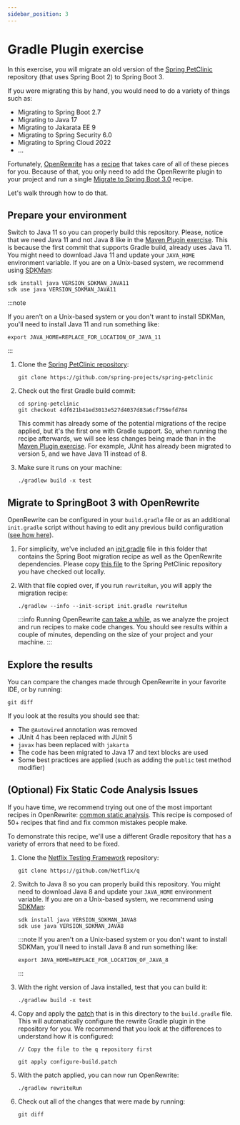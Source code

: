 ```yaml
---
sidebar_position: 3
---
```


# Gradle Plugin exercise

In this exercise, you will migrate an old version of the
[Spring PetClinic](https://github.com/spring-projects/spring-petclinic/)
repository (that uses Spring Boot 2) to Spring Boot 3.

If you were migrating this by hand, you would need to do a variety of things
such as:

* Migrating to Spring Boot 2.7
* Migrating to Java 17
* Migrating to Jakarata EE 9
* Migrating to Spring Security 6.0
* Migrating to Spring Cloud 2022
* ...

Fortunately, [OpenRewrite](https://docs.openrewrite.org/) has a
[recipe](https://docs.openrewrite.org/concepts-explanations/recipes) that takes
care of all of these pieces for you. Because of that, you only need to add the
OpenRewrite plugin to your project and run a single [Migrate to Spring Boot
3.0](https://docs.openrewrite.org/recipes/java/spring/boot3/VERSION_LINK_SPRING_BOOT)
recipe.

Let's walk through how to do that.

## Prepare your environment

Switch to Java 11 so you can properly build this repository. Please, notice that we need Java 11 and not
Java 8 like in the [Maven Plugin exercise](../maven-plugin). This is because the first commit that supports
Gradle build, already uses Java 11. You might need to download Java 11 and update your `JAVA_HOME` environment variable.
If you are on a Unix-based system, we recommend using [SDKMan](https://sdkman.io/):

```shell
sdk install java VERSION_SDKMAN_JAVA11 
sdk use java VERSION_SDKMAN_JAVA11 
```

:::note

If you aren't on a Unix-based system or you don't want to install SDKMan, you'll need to install Java 11 and run
something like:

```shell
export JAVA_HOME=REPLACE_FOR_LOCATION_OF_JAVA_11
```

:::

1. Clone the [Spring PetClinic repository](https://github.com/spring-projects/spring-petclinic):

   ```shell
   git clone https://github.com/spring-projects/spring-petclinic
   ```

2. Check out the first Gradle build commit:

   ```shell
   cd spring-petclinic
   git checkout 4df621b41ed3013e527d4037d83a6cf756efd784
   ```

   This commit has already some of the potential migrations of the recipe applied, but it's the first one with Gradle
   support.
   So, when running the recipe afterwards, we will see less changes being made than in
   the [Maven Plugin exercise](../maven-plugin).
   For example, JUnit has already been migrated to version 5, and we have Java 11 instead of 8.

3. Make sure it runs on your machine:

   ```shell
   ./gradlew build -x test
   ```

## Migrate to SpringBoot 3 with OpenRewrite

OpenRewrite can be configured in your `build.gradle` file or as an additional
`init.gradle` script without having to edit any previous build configuration
([see how
here](https://docs.openrewrite.org/running-recipes/running-rewrite-on-a-gradle-project-without-modifying-the-build)).

1. For simplicity, we've included an [init.gradle](init.gradle) file in this
   folder that contains the Spring Boot migration recipe as well as the
   OpenRewrite dependencies. Please copy [this file](init.gradle) to the
   Spring PetClinic repository you have checked out locally.

2. With that file copied over, if you run `rewriteRun`, you will apply the
   migration recipe:

   ```shell
   ./gradlew --info --init-script init.gradle rewriteRun
   ```

   :::info
   Running
   OpenRewrite [can take a while](https://docs.openrewrite.org/reference/faq#my-recipe-appears-to-hang-when-running.-whats-happening-is-there-a-progress-report),
   as we analyze the project and run recipes to make code changes.
   You should see results within a couple of minutes, depending on the size of your project and your machine.
   :::

## Explore the results

You can compare the changes made through OpenRewrite in your favorite IDE, or by running:

```shell
git diff
```

If you look at the results you should see that:

* The `@Autowired` annotation was removed
* JUnit 4 has been replaced with JUnit 5
* `javax` has been replaced with `jakarta`
* The code has been migrated to Java 17 and text blocks are used
* Some best practices are applied (such as adding the `public` test method modifier)

## (Optional) Fix Static Code Analysis Issues

If you have time, we recommend trying out one of the most important recipes in
OpenRewrite: [common static
analysis](https://docs.openrewrite.org/recipes/staticanalysis/commonstaticanalysis).
This recipe is composed of 50+ recipes that find and fix common mistakes people
make.

To demonstrate this recipe, we'll use a different Gradle repository that has a
variety of errors that need to be fixed.

1. Clone the [Netflix Testing Framework](https://github.com/Netflix/q)
   repository:

   ```shell
   git clone https://github.com/Netflix/q
   ```

2. Switch to Java 8 so you can properly build this repository. You might need to
   download Java 8 and update your `JAVA_HOME` environment variable. If you are
   on a Unix-based system, we recommend using [SDKMan](https://sdkman.io/):

   ```shell
   sdk install java VERSION_SDKMAN_JAVA8
   sdk use java VERSION_SDKMAN_JAVA8
   ```

   :::note
   If you aren't on a Unix-based system or you don't want to install SDKMan, you'll need to install Java 8 and run
   something like:

      ```shell
      export JAVA_HOME=REPLACE_FOR_LOCATION_OF_JAVA_8
      ```
   :::

3. With the right version of Java installed, test that you can build it:

   ```shell
   ./gradlew build -x test
   ```

4. Copy and apply the [patch](configure-build.patch) that is in this directory
   to the `build.gradle` file. This will automatically configure the rewrite
   Gradle plugin in the repository for you. We recommend that you look at the
   differences to understand how it is configured:

   ```shell
   // Copy the file to the q repository first
   
   git apply configure-build.patch
   ```

5. With the patch applied, you can now run OpenRewrite:

   ```shell
   ./gradlew rewriteRun
   ```

6. Check out all of the changes that were made by running:

   ```shell
   git diff
   ```
